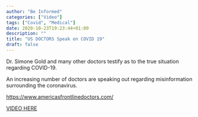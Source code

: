 ```yaml
---
author: "Be Informed"
categories: ["Video"]
tags: ["Covid", "Medical"]
date: 2020-10-23T19:23:44+01:00
description: ""
title: "US DOCTORS Speak on COVID 19"
draft: false
---
```


Dr. Simone Gold and many other doctors testify as to the true situation regarding COVID-19.   

An increasing number of doctors are speaking out regarding misinformation surrounding the coronavirus.    

https://www.americasfrontlinedoctors.com/  

[VIDEO HERE](https://lbry.tv/@colintalkscrypto:8/REAL-DOCTORS-Speak-on-COVID-19----October-17,-2020----Americas-Frontline-Doctors:8)